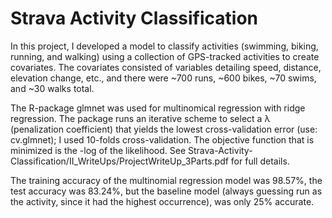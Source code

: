 # Strava Activity Classification
In this project, I developed a model to classify activities (swimming, biking, running, and walking) using a collection of GPS-tracked activities to create covariates. The covariates consisted of variables detailing speed, distance, elevation change, etc., and there were ~700 runs, ~600 bikes, ~70 swims, and ~30 walks total.

The R-package glmnet was used for multinomical regression with ridge regression. The package runs an iterative scheme to select a λ (penalization coefficient) that yields the lowest cross-validation error (use: cv.glmnet); I used 10-folds cross-validation. The objective function that is minimized is the -log of the likelihood. See ⁨Strava-Activity-Classification/II_WriteUps⁩/ProjectWriteUp_3Parts.pdf for full details.

The training accuracy of the multinomial regression model was 98.57%, the test accuracy was 83.24%, but the baseline model (always guessing run as the activity, since it had the highest occurrence), was only 25% accurate. 


